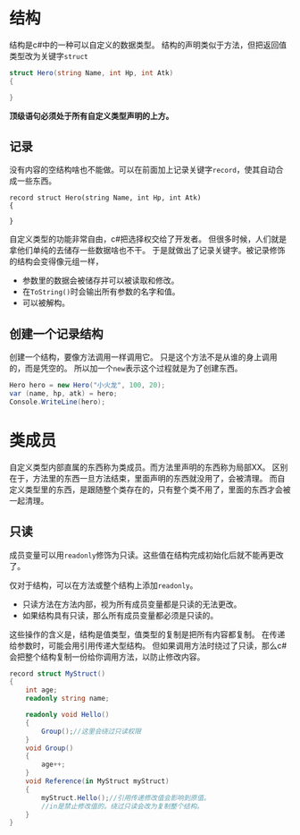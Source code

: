 ﻿# 结构

结构是c#中的一种可以自定义的数据类型。
结构的声明类似于方法，但把返回值类型改为关键字`struct`

```csharp
struct Hero(string Name, int Hp, int Atk)
{

}
```

**顶级语句必须处于所有自定义类型声明的上方。**

## 记录

没有内容的空结构啥也不能做。可以在前面加上记录关键字`record`，使其自动合成一些东西。

```chsarp
record struct Hero(string Name, int Hp, int Atk)
{

}
```

自定义类型的功能非常自由，c#把选择权交给了开发者。
但很多时候，人们就是拿他们单纯的去储存一些数据啥也不干。
于是就做出了记录关键字。被记录修饰的结构会变得像元组一样，
- 参数里的数据会被储存并可以被读取和修改。
- 在`ToString()`时会输出所有参数的名字和值。
- 可以被解构。

## 创建一个记录结构

创建一个结构，要像方法调用一样调用它。
只是这个方法不是从谁的身上调用的，而是凭空的。
所以加一个`new`表示这个过程就是为了创建东西。

```csharp
Hero hero = new Hero("小火龙", 100, 20);
var (name, hp, atk) = hero;
Console.WriteLine(hero);
```

# 类成员

自定义类型内部直属的东西称为类成员。而方法里声明的东西称为局部XX。
区别在于，方法里的东西一旦方法结束，里面声明的东西就没用了，会被清理。
而自定义类型里的东西，是跟随整个类存在的，只有整个类不用了，里面的东西才会被一起清理。

## 只读

成员变量可以用`readonly`修饰为只读。这些值在结构完成初始化后就不能再更改了。

仅对于结构，可以在方法或整个结构上添加`readonly`。

- 只读方法在方法内部，视为所有成员变量都是只读的无法更改。
- 如果结构具有只读，那么所有成员变量都必须是只读的。

这些操作的含义是，结构是值类型，值类型的复制是把所有内容都复制。
在传递给参数时，可能会用引用传递大型结构。
但如果调用方法时绕过了只读，那么c#会把整个结构复制一份给你调用方法，以防止修改内容。

```csharp
record struct MyStruct()
{
	int age;
	readonly string name;

	readonly void Hello()
	{
		Group();//这里会绕过只读权限
	}
	void Group()
	{
		age++;
	}
	void Reference(in MyStruct myStruct)
	{
		myStruct.Hello();//引用传递修改值会影响到原值。
		//in是禁止修改值的。绕过只读会改为复制整个结构。
	}
}
```